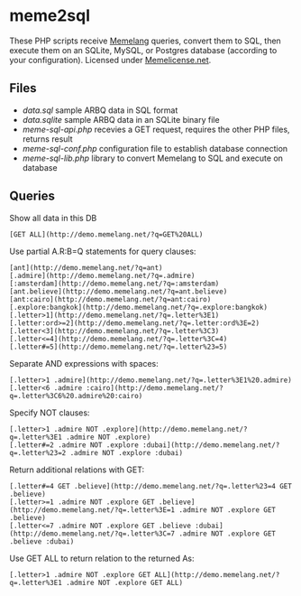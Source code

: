 # meme2sql

These PHP scripts receive [Memelang](https://memelang.net/) queries, convert them to SQL, then execute them on an SQLite, MySQL, or Postgres database (according to your configuration). Licensed under [Memelicense.net](https://memelicense.net/).

## Files
* *data.sql* sample ARBQ data in SQL format
* *data.sqlite* sample ARBQ data in an SQLite binary file
* *meme-sql-api.php* recevies a GET request, requires the other PHP files, returns result
* *meme-sql-conf.php* configuration file to establish database connection
* *meme-sql-lib.php* library to convert Memelang to SQL and execute on database

## Queries

Show all data in this DB
```
[GET ALL](http://demo.memelang.net/?q=GET%20ALL)
```

Use partial A.R:B=Q statements for query clauses:
```
[ant](http://demo.memelang.net/?q=ant)
[.admire](http://demo.memelang.net/?q=.admire)
[:amsterdam](http://demo.memelang.net/?q=:amsterdam)
[ant.believe](http://demo.memelang.net/?q=ant.believe)
[ant:cairo](http://demo.memelang.net/?q=ant:cairo)
[.explore:bangkok](http://demo.memelang.net/?q=.explore:bangkok)
[.letter>1](http://demo.memelang.net/?q=.letter%3E1)
[.letter:ord>=2](http://demo.memelang.net/?q=.letter:ord%3E=2)
[.letter<3](http://demo.memelang.net/?q=.letter%3C3)
[.letter<=4](http://demo.memelang.net/?q=.letter%3C=4)
[.letter#=5](http://demo.memelang.net/?q=.letter%23=5)
```

Separate AND expressions with spaces:
```
[.letter>1 .admire](http://demo.memelang.net/?q=.letter%3E1%20.admire)
[.letter<6 .admire :cairo](http://demo.memelang.net/?q=.letter%3C6%20.admire%20:cairo)
```

Specify NOT clauses:
```
[.letter>1 .admire NOT .explore](http://demo.memelang.net/?q=.letter%3E1 .admire NOT .explore)
[.letter#=2 .admire NOT .explore :dubai](http://demo.memelang.net/?q=.letter%23=2 .admire NOT .explore :dubai)
```

Return additional relations with GET:
```
[.letter#=4 GET .believe](http://demo.memelang.net/?q=.letter%23=4 GET .believe)
[.letter>=1 .admire NOT .explore GET .believe](http://demo.memelang.net/?q=.letter%3E=1 .admire NOT .explore GET .believe)
[.letter<=7 .admire NOT .explore GET .believe :dubai](http://demo.memelang.net/?q=.letter%3C=7 .admire NOT .explore GET .believe :dubai)
```

Use GET ALL to return relation to the returned As:
```
[.letter>1 .admire NOT .explore GET ALL](http://demo.memelang.net/?q=.letter%3E1 .admire NOT .explore GET ALL)
```
